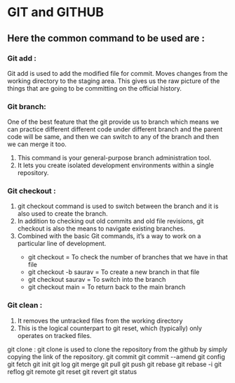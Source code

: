 # GIT and GITHUB

<h2>Here the common command to be used are :</h2>
<h3>Git add :</h3>
        Git add is used to add the modified file for commit. Moves changes from the working directory to the staging area.
        This gives us the raw picture of the things that are going to be committing on the official history.
<h3> Git branch: </h3>
                One of the best feature that the git provide us to branch
                which means we can practice different different code under different branch and the parent code will be same,
                and then we can switch to any of the branch and then we can merge it too.
                <ol>
                <li>This command is your general-purpose branch administration tool.</li> 
                <li>It lets you create isolated development environments within a single repository.</li>
                </ol>

<h3>Git checkout :</h3> 
                <ol>
                <li>git checkout command is used to switch between the branch and it is also used to create the branch.</li>
                <li>In addition to checking out old commits and old file revisions, git checkout is also the means to navigate existing branches.</li>
                <li>Combined with the basic Git commands, it’s a way to work on a particular line of development.</li>
                 <ul><li>git checkout = To check the number of branches that we have in that file</li>
                <li>git checkout -b saurav = To create a new branch in that file</li>
                <li>git checkout saurav = To switch into the branch</li>
                <li>git checkout main = To return back to the main branch</li>       
                </ul>
                </ol>
<h3>Git clean :</h3>  
                <ol>
                <li>  It removes the untracked files from the working directory </li>
                <li> This is the logical counterpart to git reset, which (typically) only operates on tracked files.</li>
                </ol>
git clone : git clone is used to clone the repository from the github by simply copying the link of the repository.
git commit
git commit --amend
git config
git fetch
git init
git log
git merge
git pull
git push
git rebase
git rebase -i
git reflog
git remote
git reset
git revert
git status
